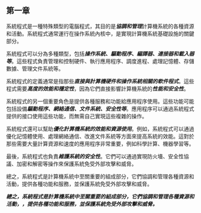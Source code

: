 ## 第一章
系統程式是一種特殊類型的電腦程式，其目的是***協調和管理***計算機系統的各種資源和活動。系統程式通常運行在操作系統內核中，是實現計算機系統基礎設施的關鍵部分。

系統程式可以分為多種類型，包括***操作系統、驅動程序、編譯器、連接器和載入器等***。這些程式負責管理和控制硬件、執行應用程序、調度進程、處理記憶體、存儲數據、管理文件系統等。

系統程式的定義通常是指那些***直接與計算機硬件和操作系統相關的軟件程式***。這些程式需要***高度的效能和穩定性***，因為它們直接影響計算機系統的***性能和安全性***。

系統程式的另一個重要角色是提供各種服務和功能給應用程序使用。這些功能可能包括設備***驅動程序、網絡通信、文件系統、安全性等***。應用程序可以通過系統程式提供的接口使用這些功能，而無需自己實現這些複雜的操作。

系統程式還可以幫助***優化計算機系統的效能和資源使用***。例如，系統程式可以通過優化記憶體使用、處理網絡通信、改進文件系統等方面來提高系統的效能。這對於那些需要大量計算資源和速度的應用程序非常重要，例如科學計算、機器學習等。

最後，系統程式也負責***維護系統的安全性***。它們可以通過實現防火墻、安全性協議、加密和解密等操作來保護系統免受外部攻擊和威脅。

總之，系統程式是計算機系統中至關重要的組成部分，它們協調和管理各種資源和活動，提供各種功能和服務，並保護系統免受外部攻擊和威脅。

***總之，系統程式是計算機系統中至關重要的組成部分，它們協調和管理各種資源和活動，，提供各種功能和服務，並保護系統免受外部攻擊和威脅。***